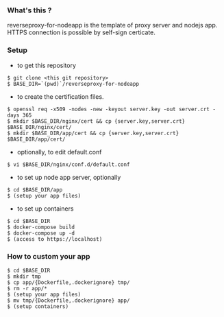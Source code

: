 ### What's this ?
reverseproxy-for-nodeapp is the template of proxy server and nodejs app.
HTTPS connection is possible by self-sign certicate.

### Setup

- to get this repository
```
$ git clone <this git repository>
$ BASE_DIR=`(pwd)`/reverseproxy-for-nodeapp
```

- to create the certification files.
```
$ openssl req -x509 -nodes -new -keyout server.key -out server.crt -days 365
$ mkdir $BASE_DIR/nginx/cert && cp {server.key,server.crt} $BASE_DIR/nginx/cert/
$ mkdir $BASE_DIR/app/cert && cp {server.key,server.crt} $BASE_DIR/app/cert/
```

- optionally, to edit default.conf
```
$ vi $BASE_DIR/nginx/conf.d/default.conf
```

- to set up node app server, optionally
```
$ cd $BASE_DIR/app
$ (setup your app files)
```

- to set up containers
```
$ cd $BASE_DIR
$ docker-compose build
$ docker-compose up -d
$ (access to https://localhost)
```

### How to custom your app

```
$ cd $BASE_DIR
$ mkdir tmp
$ cp app/{Dockerfile,.dockerignore} tmp/
$ rm -r app/*
$ (setup your app files)
$ mv tmp/{Dockerfile,.dockerignore} app/
$ (setup containers)
```

